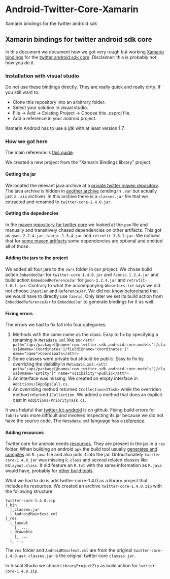 # Android-Twitter-Core-Xamarin
Xamarin bindings for the twitter android sdk
## Xamarin bindings for twitter android sdk core

In this document we document how we got very rough but working [Xamarin bindings](http://developer.xamarin.com/guides/android/advanced_topics/java_integration_overview/binding_a_java_library_(.jar)/) for the [twitter android sdk core](https://dev.twitter.com/twitter-kit/android/twittercore). Disclaimer: this is probably not how you do it.

### Installation with visual studio

Do not use these bindings directly. They are really quick and really dirty. If you still want to:

- Clone this repository into an arbitrary folder.
- Select your solution in visual studio.
- File -> Add -> Existing Project -> Choose this .csproj file.
- Add a reference in your android project.

Xamarin Android has to use a jdk with at least version 1.7.

### How we got here

The main reference is [this guide](http://developer.xamarin.com/guides/android/advanced_topics/java_integration_overview/binding_a_java_library_(.jar)/). 

We created a new project from the "Xamarin Bindings library" project.

#### Getting the jar

We located the relevant java archive at a [private twitter maven repository](https://twittersdk.artifactoryonline.com/twittersdk/public/com/twitter/sdk/android/twitter-core/1.4.0/). The java archive is hidden in [another archive](http://tools.android.com/tech-docs/new-build-system/aar-format) (ending in `.aar` but actually just a `.zip` archive). In this archive there is a `classes.jar` file that we extracted and renamed to `twitter-core-1.4.0.jar`.

#### Getting the depedencies

In the [maven repository for twitter core](https://twittersdk.artifactoryonline.com/twittersdk/public/com/twitter/sdk/android/twitter-core/1.4.0/) we looked at the `pom` file and manually and transitively chased dependencies on other artifacts. This got us `gson-2.2.4.jar`, `fabric-1.3.4.jar` and `retrofit-1.6.1.jar`. We noticed that for [some maven artifacts](http://mvnrepository.com/artifact/com.squareup.retrofit/retrofit/1.6.1) some dependencies are optional and omitted all of those.

#### Adding the jars to the project

We added all four jars to the `Jars` folder in our project. We chose build action `EmbeddedJar` for `twitter-core-1.4.0.jar` and `fabric-1.3.4.jar` and build action `EmbeddedReferenceJar` for `gson-2.2.4.jar` and `retrofit-1.6.1.jar`. Contrary to what the accompanying `AboutJars.txt` says we did not choose `InputJar` and `ReferenceJar`. We did not [know beforehand](http://stackoverflow.com/questions/26629838/twitter-fabric-login-for-android) that we would have to directly use `fabric`. Only later we set its build action from `EmbeddedReferenceJar` to `EmbeddedJar` to generate bindings for it as well.

#### Fixing errors

The errors we had to fix fall into four categories:

1. Methods with the same name as the class. Easy to fix by specifying a renaming in `Metadata.xml` like so:
    `<attr path="/api/package[@name='com.twitter.sdk.android.core.models']/class[@name='Coordinates']/field[@name='coordinates']" name="name">Coordinats</attr>`
2. Some classes were private but should be public. Easy to fix by overriding the visibility in `Metadata.xml`:
    `<attr path="/api/package[@name='com.twitter.sdk.android.core.models']/class[@name='Entity']" name="visibility">public</attr>`
3. An interface was missing. We created an empty interface in `Additions/IAppSpiCall.cs`.
4. An overriding method returned `ICollection<ITask>` while the overriden method returned `ICollection`. We added a method that does an explicit cast in `Additions/PriorityTask.cs`.

It was helpful that [twitter-kit-android](https://github.com/twitter/twitter-kit-android) is on github. Fixing build errors for `fabric` was more difficult and involved inspecting its jar because we did not have the source code. The `Metadata.xml` language has a [reference](http://developer.xamarin.com/guides/android/advanced_topics/java_integration_overview/binding_a_java_library_(.jar)/api_metadata_reference/).

#### Adding resources

Twitter core for android needs [resources](https://github.com/twitter/twitter-kit-android/tree/master/twitter-core/src/main/res). They are present in the jar in a `res` folder. When building an android `apk` the build tool usually [generates and compiles](http://spin.atomicobject.com/2011/08/22/building-android-application-bundles-apks-by-hand/) an `R.java` file and also puts it into the jar. Unfourtunately `twitter-core-1.4.0.jar` was missing `R.class` and several related classes like `R$layout.class`. It did feature an `R.txt` with the same information as `R.java` would have, probably for [other build tools](http://buckbuild.com/rule/android_resource.html).

What we had to do is add twitter-corre-1.4.0 as a library project that includes its resources. We created an archive `twitter-core-1.4.0.zip` with the following structure:

    twitter-core-1.4.0.zip
    |_bin
      |_classes.jar
      |_AndroidMainfest.xml
    |_res
      |_layout
        |_ ...
      |_drawable
        |_ ...
      |_ ...

The `res` folder and `AndroidManifest.xml` are from the original `twitter-core-1.4.0.aar`. `classes.jar` is the original twitter core `classes.jar`.

In Visual Studio we chose `LibraryProjectZip` as build action for `twitter-core-1.4.0.zip`.
